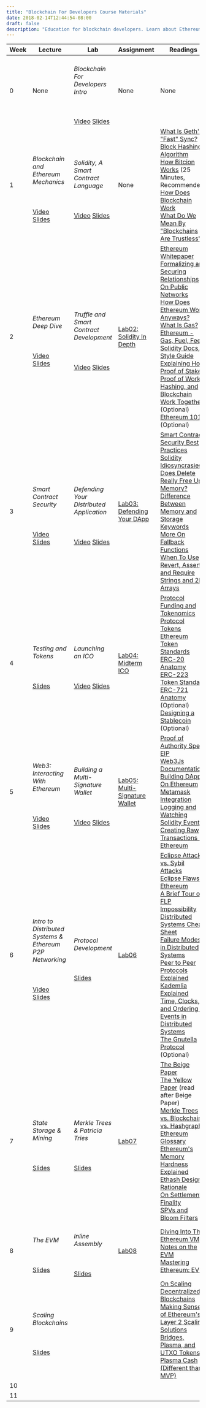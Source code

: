 ```yaml
---
title: "Blockchain For Developers Course Materials"
date: 2018-02-14T12:44:54-08:00
draft: false
description: "Education for blockchain developers. Learn about Ethereum application development, Solidity programming, smart contract security, and more."
---
```


| Week | Lecture | Lab | Assignment | Readings |
|------|--------------------------------------------------------------------------------------------------------------------------------------------------------------------------------------------|----------------------------------------------------------------------------------------------------------------------------------------------------------------------------------------|------------------------------------------------------------------------------------------------|----------------------------------------------------------------------------------------------------------------------------------------------------------------------------------------------------------------------------------------------------------------------------------------------------------------------------------------------------------------------------------------------------------------------------------------------------------------------------------------------------------------------------------------------------------------------------------------------------------------------------------------------------------------------------------------------------------------------------------------------------------------------------------------------------------------------------------------------------------------------------------------------------------------------------------------------------------------------------------------------------------------------------------------------------------------------------------------------------------------------------|
| 0 | None | <h6> Blockchain For Developers Intro </h6> <br/> [Video](https://youtu.be/F7Ehnt1ht_o) [Slides](https://drive.google.com/open?id=1kLwgqtzWTJTTBhEWejxVJd7c4GQ0uehV) | None | None |
| 1 | <h6> Blockchain and Ethereum Mechanics </h6> </br> [Video](https://youtu.be/Sac1Ah8UAL4) [Slides](https://drive.google.com/open?id=1SM3BU5vrzeNCJtJth-ZLlcEfV4zRP098) | <h6> Solidity, A Smart Contract Language </h6> <br/> [Video](https://www.youtube.com/watch?v=rwfENZJT-i0) [Slides](https://drive.google.com/open?id=1YsMtEN-e-NGHnINaWRzhs6vkGCNIr5Hm) | None | [What Is Geth's "Fast" Sync?](https://ethereum.stackexchange.com/questions/1161/what-is-geths-fast-sync-and-why-is-it-faster) <br/>  [Block Hashing Algorithm](https://en.bitcoin.it/wiki/Block_hashing_algorithm) <br/> [How Bitcion Works](https://www.youtube.com/watch?v=bBC-nXj3Ng4) (25 Minutes, Recommended) <br/> [How Does Blockchain Work](https://medium.com/@micheledaliessi/how-does-the-blockchain-work-98c8cd01d2ae) <br/>  [What Do We Mean By "Blockchains Are Trustless"?](https://medium.com/@preethikasireddy/eli5-what-do-we-mean-by-blockchains-are-trustless-aa420635d5f6) |
| 2 | <h6> Ethereum Deep Dive </h6> <br/>[Video](https://www.youtube.com/watch?v=0s23w5GUAeU) [Slides](https://drive.google.com/open?id=1wrtsnT6bq7o5lSlHrlw91Ip_t6uKDkqO) | <h6> Truffle and Smart Contract Development </h6> <br/> [Video](https://youtu.be/Qm-sQx3yQL8) [Slides](https://drive.google.com/open?id=1dAcHTVvbU0Uvf7tppSOcVOJgNvotMwk1) | [Lab02: Solidity In Depth](https://github.com/Blockchain-for-Developers/sp18-lab02) | [Ethereum Whitepaper](https://docs.google.com/document/d/1_GEeKjaC6wumxij9NnteOdU1I34ViaBMG_7T2Q1fSyo/edit) <br/>  [Formalizing and Securing Relationships On Public Networks](http://ojphi.org/ojs/index.php/fm/article/view/548/469) <br/> [How Does Ethereum Work Anyways?](https://medium.com/@preethikasireddy/how-does-ethereum-work-anyway-22d1df506369) <br/> [What Is Gas?](https://myetherwallet.github.io/knowledge-base/gas/what-is-gas-ethereum.html) <br/>   [Ethereum - Gas, Fuel, Fees](https://media.consensys.net/ethereum-gas-fuel-and-fees-3333e17fe1dc)   [Solidity Docs, Style Guide](http://solidity.readthedocs.io/en/develop/style-guide.html) <br/> [Explaining How Proof of Stake, Proof of Work, Hashing, and Blockchain Work Together](https://medium.com/@robertgreenfieldiv/explaining-proof-of-stake-f1eae6feb26f) (Optional) <br/>  [Ethereum 101](https://docs.google.com/document/d/1FaPo75Hp0GQLP3xYvTSIuKftHuxfZEEJs9CaBcesTi0/edit) (Optional) |
| 3 | <h6> Smart Contract Security </h6> <br/> [Video](https://youtu.be/IbnEVcEXn_Y) [Slides](https://drive.google.com/open?id=1l6q3Xe2Z1jOrPYWZYK_Te_UbV0zCvWlm) | <h6> Defending Your Distributed Application </h6> <br/> [Video](https://youtu.be/hSknpNYADVc) [Slides](https://drive.google.com/open?id=1vszuWTwcqWRcq6cLBf7jwTcils5cW8KS) | [Lab03: Defending Your DApp](https://github.com/Blockchain-for-Developers/sp18-lab03) | [Smart Contract Security Best Practices](https://consensys.github.io/smart-contract-best-practices/) <br/> [Solidity Idiosyncrasies](https://github.com/miguelmota/solidity-idiosyncrasies) <br/> [Does Delete Really Free Up Memory?](https://ethereum.stackexchange.com/questions/9601/does-delete-on-mapping-really-frees-the-memory-space?rq=1) <br/> [Difference Between Memory and Storage Keywords](https://ethereum.stackexchange.com/questions/1701/what-does-the-keyword-memory-do-exactly) <br/> [More On Fallback Functions](https://ethereum.stackexchange.com/questions/7570/whats-a-fallback-function-when-using-address-send) <br/> [When To Use Revert, Assert, and Require](https://media.consensys.net/when-to-use-revert-assert-and-require-in-solidity-61fb2c0e5a57) <br/> [Strings and 2D Arrays](https://stackoverflow.com/questions/42716858/string-array-in-solidity) |
| 4 | <h6> Testing and Tokens </h6> <br/> [Slides](https://drive.google.com/open?id=14KGUbKGmKWaJ86EfH2AEjO6zej_QIhMk) | <h6> Launching an ICO </h6> </br> [Video](https://www.youtube.com/watch?v=l_gHDIgZJ3c) [Slides](https://drive.google.com/open?id=1fdeRkqOenQ5BDI_2Vb3XfLHP8EGyMAUj) | [Lab04: Midterm ICO](https://github.com/Blockchain-for-Developers/sp18-midterm-p1) | [Protocol Funding and Tokenomics](https://blog.havven.io/protocol-funding-tokenomics-55a9b266c8ed) <br/> [Protocol Tokens](https://medium.com/@ryanshea/protocol-tokens-1ed44fa89453) <br/> [Ethereum Token Standards](https://medium.freecodecamp.org/lets-talk-about-the-ethereum-token-standards-you-need-to-know-8af9fcb7e54b) <br/> [ERC-20 Anatomy](https://medium.com/blockchannel/the-anatomy-of-erc20-c9e5c5ff1d02) <br/>  [ERC-223 Token Standard](https://github.com/Dexaran/ERC223-token-standard) <br/> [ERC-721 Anatomy](https://medium.com/crypto-currently/the-anatomy-of-erc721-e9db77abfc24) (Optional) <br/>  [Designing a Stablecoin](https://hackernoon.com/stablecoins-designing-a-price-stable-cryptocurrency-6bf24e2689e5?source=user_profile---------8----------------) (Optional) |
| 5 | <h6> Web3: Interacting With Ethereum </h6> <br/> [Video](https://www.youtube.com/watch?v=WB5b8IzhsKY) [Slides](https://drive.google.com/open?id=1qMizz3Pf2qhAEHRqm7hh7zLSklcXcgbx) | <h6> Building a Multi-Signature Wallet </h6> </br> [Video](https://youtu.be/OvWbM1F2e5I) [Slides](https://drive.google.com/open?id=1CydgUNMff9AVhhJ8HxD0T4MVxBKin8Jr) | [Lab05: Multi-Signature Wallet](https://github.com/Blockchain-for-Developers/sp18-midterm-pt2) | [Proof of Authority Spec EIP](https://github.com/ethereum/EIPs/issues/225) <br/>  [Web3Js Documentation](https://web3js.readthedocs.io/en/1.0/) <br/> [Building DApps On Ethereum](https://programtheblockchain.com/posts/2017/12/13/building-decentralized-apps-with-ethereum-and-javascript/) <br/> [Metamask Integration](https://medium.com/metamask/calling-a-smart-contract-with-a-button-d278b1e76705) <br/> [Logging and Watching Solidity Events](https://programtheblockchain.com/posts/2018/01/24/logging-and-watching-solidity-events/) <br/> [Creating Raw Transactions In Ethereum](https://medium.com/blockchain-musings/how-to-create-raw-transactions-in-ethereum-part-1-1df91abdba7c) |
| 6 | <h6> Intro to Distributed Systems & Ethereum P2P Networking </h6> </br> [Video](https://youtu.be/RA7wPpyUGJw) [Slides](https://drive.google.com/open?id=1gHOiw-sGvkaZ7bbS2RuAvzyKqAFSQdyj) | <h6> Protocol Development </h6> </br> [Slides](https://drive.google.com/open?id=15IS-lchQ98uF5SN2qeKhB0M_RoF5UoNL) | [Lab06](https://github.com/Blockchain-for-Developers/sp18-lab06) | [Eclipse Attacks vs. Sybil Attacks](https://bitcoin.stackexchange.com/questions/61151/eclipse-attack-vs-sybil-attack) </br> [Eclipse Flaws in Ethereum](https://arstechnica.com/information-technology/2018/03/ethereum-fixes-serious-eclipse-flaw-that-could-be-exploited-by-any-kid/) </br> [A Brief Tour of FLP Impossibility](http://the-paper-trail.org/blog/a-brief-tour-of-flp-impossibility/) <br/> [Distributed Systems Cheat Sheet](http://dimafeng.com/2016/12/04/distributed-systems/) <br/>[Failure Modes in Distributed Systems](http://alvaro-videla.com/2013/12/failure-modes-in-distributed-systems.html) <br/> [Peer to Peer Protocols Explained](https://medium.com/karachain/peer-to-peer-protocols-explained-3b1d947c4600) <br/> [Kademlia Explained](http://distrosys.wikia.com/wiki/DHT_-_Kademlia) <br/> [Time, Clocks, and Ordering of Events in Distributed Systems](https://www.microsoft.com/en-us/research/uploads/prod/2016/12/Time-Clocks-and-the-Ordering-of-Events-in-a-Distributed-System.pdf) </br> [The Gnutella Protocol](http://www.sti.uniurb.it/aldini/mvss/2013s2.pdf) (Optional) |
| 7 | <h6> State Storage & Mining </h6> </br> [Slides](https://drive.google.com/open?id=1PBGBR90zK14GKdnnaOe23NXNt1-w1d9z) | <h6> Merkle Trees & Patricia Tries </h6> </br> [Slides](https://drive.google.com/open?id=1qfp2lDNVJ9ZjTbiAirJpewJGfyOuFTOW) | [Lab07](https://github.com/Blockchain-for-Developers/merkle-tree) | [The Beige Paper](https://github.com/chronaeon/beigepaper) </br> [The Yellow Paper](http://yellowpaper.io/) (read after Beige Paper) </br> [Merkle Trees vs. Blockchains vs. Hashgraphs](https://paulhammant.com/2017/11/02/merkle-trees-vs-blockchains-vs-hashgraphs/) </br> [Ethereum Glossary](https://github.com/ethereum/wiki/wiki/Glossary#user-content-ethereum-blockchain) </br>  [Ethereum's Memory Hardness Explained](https://www.vijaypradeep.com/blog/2017-04-28-ethereums-memory-hardness-explained/)  </br> [Ethash Design Rationale](https://github.com/ethereum/wiki/wiki/Ethash-Design-Rationale) </br> [On Settlement Finality](https://blog.ethereum.org/2016/05/09/on-settlement-finality/) </br> [SPVs and Bloom Filters](https://bitcoin.stackexchange.com/questions/57831/does-an-spv-bloom-filter-get-applied-to-full-blockchain-or-just-new-transactions) |
| 8 | <h6> The EVM </h6> </br> [Slides](https://drive.google.com/open?id=1GY3txSwIIGf1Nws_e5gG2ltHgViCv00w)| <h6> Inline Assembly </h6> </br> [Slides](https://drive.google.com/open?id=1ShI8W93TMgQqA_Rp_7UfpJuSOpDS9MO0) | [Lab08](https://github.com/Blockchain-for-Developers/sp18-lab08)  | [Diving Into The Ethereum VM](https://blog.qtum.org/diving-into-the-ethereum-vm-6e8d5d2f3c30) </br> [Notes on the EVM](https://github.com/CoinCulture/evm-tools/blob/master/analysis/guide.md) </br>[Mastering Ethereum: EVM](https://github.com/ethereumbook/ethereumbook/blob/develop/evm.asciidoc) |
| 9 | <h6> Scaling Blockchains </h6> </br> [Slides](https://drive.google.com/open?id=1XGna3KDLuO0W0eoVQUQabXUyOHKWriFc)| <h6>  </h6> </br> |  | [On Scaling Decentralized Blockchains](http://fc16.ifca.ai/bitcoin/papers/CDE+16.pdf) </br> [Making Sense of Ethereum's Layer 2 Scaling Solutions](https://medium.com/l4-media/making-sense-of-ethereums-layer-2-scaling-solutions-state-channels-plasma-and-truebit-22cb40dcc2f4) </br>[Bridges, Plasma, and UTXO Tokens](https://blog.gridplus.io/bridges-plasma-and-utxo-tokens-e1244c8b1824) </br>[Plasma Cash (Different than MVP)](https://karl.tech/plasma-cash-simple-spec/)|
| 10 |  |  |  |  |
| 11 |  |  |  |  |
